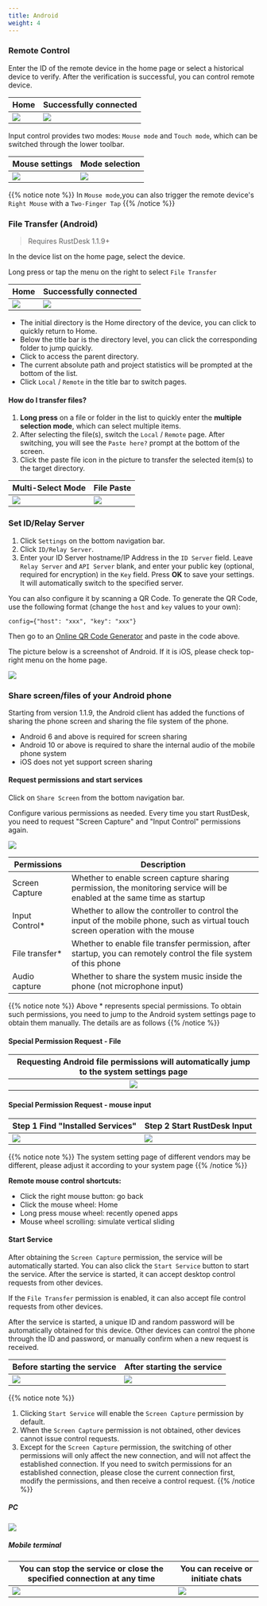 ```yaml
---
title: Android
weight: 4
---
```


### Remote Control

Enter the ID of the remote device in the home page or select a historical device to verify.
After the verification is successful, you can control remote device.

| Home | Successfully connected |
| --- | --- |
| ![](/docs/en/client/android/images/connection_home_en.jpg?width=300px) | ![](/docs/en/client/android/images/connection_en.jpg?width=300px) |

Input control provides two modes: `Mouse mode` and `Touch mode`, which can be switched through the lower toolbar.

| Mouse settings | Mode selection |
| --- | --- |
| ![](/docs/en/client/android/images/touch_mode_icon_en.png?width=300px) | ![](/docs/en/client/android/images/touch_mode_en.jpg?width=300px) |

{{% notice note %}}
In `Mouse mode`,you can also trigger the remote device's `Right Mouse` with a `Two-Finger Tap`
{{% /notice %}}

### File Transfer (Android)

> Requires RustDesk 1.1.9+

In the device list on the home page, select the device.

Long press or tap the menu on the right to select `File Transfer`

| Home | Successfully connected |
| --- | --- |
| ![](/docs/en/client/android/images/connection_home_file_en.jpg?width=300px) | ![](/docs/en/client/android/images/file_connection_en.jpg?width=300px) |

- The initial directory is the Home directory of the device, you can click <i class="fas fa-home"></i> to quickly return to Home.
- Below the title bar is the directory level, you can click the corresponding folder to jump quickly.
- Click <i class="fas fa-arrow-up"></i> to access the parent directory.
- The current absolute path and project statistics will be prompted at the bottom of the list.
- Click `Local` / `Remote` in the title bar to switch pages.

#### How do I transfer files?

1. **Long press** on a file or folder in the list to quickly enter the **multiple selection mode**, which can select multiple items.
2. After selecting the file(s), switch the `Local` / `Remote` page. After switching, you will see the `Paste here?` prompt at the bottom of the screen.
3. Click the paste file icon in the picture to transfer the selected item(s) to the target directory.

| Multi-Select Mode | File Paste |
| --- | --- |
| ![](/docs/en/client/android/images/file_multi_select_en.jpg?width=300px) | ![](/docs/en/client/android/images/file_copy_en.jpg?width=300px) |

### Set ID/Relay Server

1. Click `Settings` on the bottom navigation bar.
2. Click `ID/Relay Server`.
3. Enter your ID Server hostname/IP Address in the `ID Server` field. Leave `Relay Server` and `API Server` blank, and enter your public key (optional, required for encryption) in the `Key` field. Press **OK** to save your settings. It will automatically switch to the specified server.

You can also configure it by scanning a QR Code. To generate the QR Code, use the following format (change the `host` and `key` values to your own):

```nolang
config={"host": "xxx", "key": "xxx"}
```

Then go to an [Online QR Code Generator](https://www.qr-code-generator.com/) and paste in the code above.

The picture below is a screenshot of Android. If it is iOS, please check top-right menu on the home page.

![](/docs/en/client/android/images/id_setting_en.jpg?width=300px)

### Share screen/files of your Android phone

Starting from version 1.1.9, the Android client has added the functions of sharing the phone screen and sharing the file system of the phone.

- Android 6 and above is required for screen sharing
- Android 10 or above is required to share the internal audio of the mobile phone system
- iOS does not yet support screen sharing

#### **Request permissions and start services**

Click on `Share Screen` from the bottom navigation bar.

Configure various permissions as needed. Every time you start RustDesk, you need to request "Screen Capture" and "Input Control" permissions again.

![](/docs/en/client/android/images/server_off_en.jpg?width=300px)

| Permissions | Description |
| --- | --- |
| Screen Capture | Whether to enable screen capture sharing permission, the monitoring service will be enabled at the same time as startup |
| Input Control* | Whether to allow the controller to control the input of the mobile phone, such as virtual touch screen operation with the mouse |
| File transfer* | Whether to enable file transfer permission, after startup, you can remotely control the file system of this phone |
| Audio capture  | Whether to share the system music inside the phone (not microphone input) |

{{% notice note %}}
Above * represents special permissions. To obtain such permissions, you need to jump to the Android system settings page to obtain them manually. The details are as follows
{{% /notice %}}

#### **Special Permission Request - File**

| Requesting Android file permissions will automatically jump to the system settings page |
| :---: |
| ![](/docs/en/client/android/images/get_file_en.jpg?width=300px) |

#### **Special Permission Request - mouse input**
| Step 1 Find "Installed Services" | Step 2 Start RustDesk Input |
| --- | --- |
| ![](/docs/en/client/android/images/get_input1_en.jpg?width=300px) | ![](/docs/en/client/android/images/get_input2_en.jpg?width=300px) |

{{% notice note %}}
The system setting page of different vendors may be different, please adjust it according to your system page
{{% /notice %}}

**Remote mouse control shortcuts:**

- Click the right mouse button: go back
- Click the mouse wheel: Home
- Long press mouse wheel: recently opened apps
- Mouse wheel scrolling: simulate vertical sliding

#### **Start Service**

After obtaining the `Screen Capture` permission, the service will be automatically started. You can also click the `Start Service` button to start the service. After the service is started, it can accept desktop control requests from other devices.

If the `File Transfer` permission is enabled, it can also accept file control requests from other devices.

After the service is started, a unique ID and random password will be automatically obtained for this device. Other devices can control the phone through the ID and password, or manually confirm when a new request is received.

| Before starting the service | After starting the service |
| --- | --- |
| ![](/docs/en/client/android/images/server_off_en.jpg?width=300px) | ![](/docs/en/client/android/images/server_on_en.jpg?width=300px) |

{{% notice note %}}
1. Clicking `Start Service` will enable the `Screen Capture` permission by default.
2. When the `Screen Capture` permission is not obtained, other devices cannot issue control requests.
3. Except for the `Screen Capture` permission, the switching of other permissions will only affect the new connection, and will not affect the established connection. If you need to switch permissions for an established connection, please close the current connection first, modify the permissions, and then receive a control request.
{{% /notice %}}

##### PC

![](/docs/en/client/android/images/android_server_pc_side_en.png?width=700px)

##### Mobile terminal

| You can stop the service or close the specified connection at any time | You can receive or initiate chats |
| --- | --- |
| ![](/docs/en/client/android/images/server_on_en.jpg?width=300px) | ![](/docs/en/client/android/images/android_server2_en.jpg?width=300px) |
